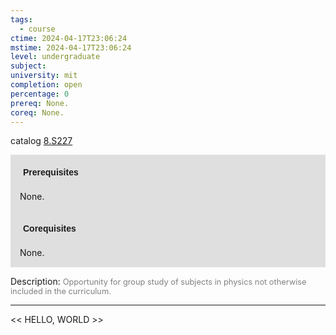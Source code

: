 ```yaml
---
tags:
  - course
ctime: 2024-04-17T23:06:24
mstime: 2024-04-17T23:06:24
level: undergraduate
subject: 
university: mit
completion: open
percentage: 0
prereq: None.
coreq: None.
---
```


catalog [8.S227](http://student.mit.edu/catalog/m8a.html#8.S227)

<span style="display: block; padding: 15px; background-color: rgb(100, 100, 100, 0.2);"><font id="m_prereq3720_0" style="display: block; font-family: Arial, sans-serif; font-weight: bold; padding: 5px">Prerequisites</font><br><span id="prereq3720_0">None.</span></span>
<span style="display: block; padding: 15px; background-color: rgb(100, 100, 100, 0.2);"><font id="m_coreq3720_0" style="display: block; font-family: Arial, sans-serif; font-weight: bold; padding: 5px">Corequisites</font><br><span id="coreq3720_0">None.</span></span>

<font style="">Description:</font>
<font style="color: grey; font-size: 0.8rem;">Opportunity for group study of subjects in physics not otherwise included in the curriculum.</font>



---

<< HELLO, WORLD >>
